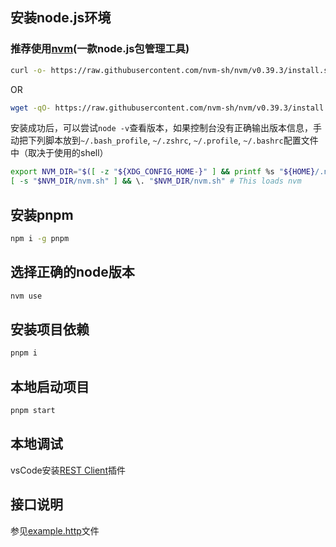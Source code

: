 ## 安装node.js环境

### 推荐使用[nvm](https://github.com/nvm-sh/nvm)(一款node.js包管理工具)

```bash
curl -o- https://raw.githubusercontent.com/nvm-sh/nvm/v0.39.3/install.sh | bash
```

OR

```bash
wget -qO- https://raw.githubusercontent.com/nvm-sh/nvm/v0.39.3/install.sh | bash
```

安装成功后，可以尝试`node -v`查看版本，如果控制台没有正确输出版本信息，手动把下列脚本放到`~/.bash_profile`, `~/.zshrc`, `~/.profile`, `~/.bashrc`配置文件中（取决于使用的shell）

```bash
export NVM_DIR="$([ -z "${XDG_CONFIG_HOME-}" ] && printf %s "${HOME}/.nvm" || printf %s "${XDG_CONFIG_HOME}/nvm")"
[ -s "$NVM_DIR/nvm.sh" ] && \. "$NVM_DIR/nvm.sh" # This loads nvm
```

## 安装pnpm

```bash
npm i -g pnpm
```

## 选择正确的node版本

```bash
nvm use
```

## 安装项目依赖

```bash
pnpm i
```

## 本地启动项目

```bash
pnpm start
```

## 本地调试

vsCode安装[REST Client](https://marketplace.visualstudio.com/items?itemName=humao.rest-client)插件

## 接口说明

参见[example.http](./exmaple.http)文件